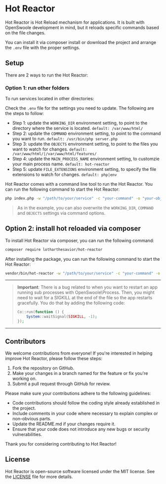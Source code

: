 
# Hot Reactor

Hot Reactor is Hot Reload mechanism for applications. It is built with OpenSwoole development in mind, but it reloads specific commands based on the file changes.

You can install it via composer install or download the project and arrange the `.env` file with the proper settings.

## Setup

There are 2 ways to run the Hot Reactor:

### Option 1: run other folders

To run services located in other directories:

Check the `.env` file for the settings you need to update. The following are the steps to follow:

- Step 1: update the `WORKING_DIR` environment setting, to point to the directory where the service is located. `default: /var/www/html/`
- Step 2: update the `COMMAND` environment setting, to point to the command you want to run. `default: /usr/bin/php server.php`
- Step 3: update the `OBJECTS` environment setting, to point to the files you want to watch for changes. `default: /var/www/html/|/var/www/html/features/`
- Step 4: update the `MAIN_PROCESS_NAME` environment setting, to customzie your main process name. `default: hot-reactor`
- Step 5: update `FILE_EXTENSIONS` environment setting, to specify the file extensions to watch for changes. `default: php|env`

Hot Reactor comes with a command line tool to run the Hot Reactor. You can run the following command to start the Hot Reactor:

```bash
php index.php -w "/path/to/your/service" -c "your-command" -o "your-objects"
```

> As in the example, you can also overwrite the `WORKING_DIR`, `COMMAND` and `OBJECTS` settings via command options.

## Option 2: install hot reloaded via composer

To install Hot Reactor via composer, you can run the following command:

```bash
composer require lotharthesavior/hot-reactor
```

After installing the package, you can run the following command to start the Hot Reactor:

```bash
vendor/bin/hot-reactor -w "/path/to/your/service" -c "your-command" -o "your-objects"
```

---

> **Important**: There is a bug related to when you want to restart an app running sub processes with OpenSwoole\Process. Then, you might need to wait for a SIGKILL at the end of the file so the app restarts gracefully. You do that by adding the following code:
> 
> ```php
> Co::run(function () {
>     System::waitSignal(SIGKILL, -1);
> });
> ```

---

## Contributors

We welcome contributions from everyone! If you're interested in helping improve Hot Reactor, please follow these steps:

1. Fork the repository on GitHub.
2. Make your changes in a branch named for the feature or fix you're working on.
3. Submit a pull request through GitHub for review.

Please make sure your contributions adhere to the following guidelines:

- Code contributions should follow the coding style already established in the project.
- Include comments in your code where necessary to explain complex or non-obvious parts.
- Update the README.md if your changes require it.
- Ensure that your code does not introduce any new bugs or security vulnerabilities.

Thank you for considering contributing to Hot Reactor!

## License

Hot Reactor is open-source software licensed under the MIT license. See the [LICENSE](LICENSE.md) file for more details.

